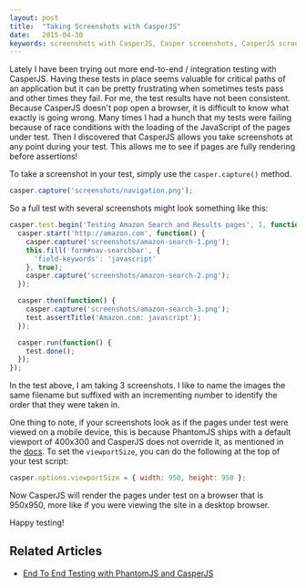 ```yaml
---
layout: post
title:  "Taking Screenshots with CasperJS"
date:   2015-04-30
keywords: screenshots with CasperJS, Casper screenshots, CasperJS screenshots, PhantomJS screenshots, screenshots with Phantom
---
```


Lately I have been trying out more end-to-end / integration testing with CasperJS. Having these tests in place seems valuable for critical paths of an application but it can be pretty frustrating when sometimes tests pass and other times they fail. For me, the test results have not been consistent. Because CasperJS doesn't pop open a browser, it is difficult to know what exactly is going wrong. Many times I had a hunch that my tests were failing because of race conditions with the loading of the JavaScript of the pages under test. Then I discovered that CasperJS allows you take screenshots at any point during your test. This allows me to see if pages are fully rendering before assertions!

To take a screenshot in your test, simply use the `casper.capture()` method.

```js
casper.capture('screenshots/navigation.png');
```

So a full test with several screenshots might look something like this:

```js
casper.test.begin('Testing Amazon Search and Results pages', 1, function(test) {
  casper.start('http://amazon.com', function() {
    casper.capture('screenshots/amazon-search-1.png');
    this.fill('form#nav-searchbar', {
      'field-keywords': 'javascript'
    }, true);
    casper.capture('screenshots/amazon-search-2.png');
  });

  casper.then(function() {
    casper.capture('screenshots/amazon-search-3.png');
    test.assertTitle('Amazon.com: javascript');
  });

  casper.run(function() {
    test.done();
  });
});
```

In the test above, I am taking 3 screenshots. I like to name the images the same filename but suffixed with an incrementing number to identify the order that they were taken in.

One thing to note, if your screenshots look as if the pages under test were viewed on a mobile device, this is because PhantomJS ships with a default viewport of 400x300 and CasperJS does not override it, as mentioned in the [docs](http://casperjs.readthedocs.org/en/latest/modules/casper.html#viewportsize). To set the `viewportSize`, you can do the following at the top of your test script:

```js
casper.options.viewportSize = { width: 950, height: 950 };
```

Now CasperJS will render the pages under test on a browser that is 950x950, more like if you were viewing the site in a desktop browser.

Happy testing!

## Related Articles

* [End To End Testing with PhantomJS and CasperJS](2015/02/28/end-to-end-testing-with-phantomsjs-and-casperjs.html)
